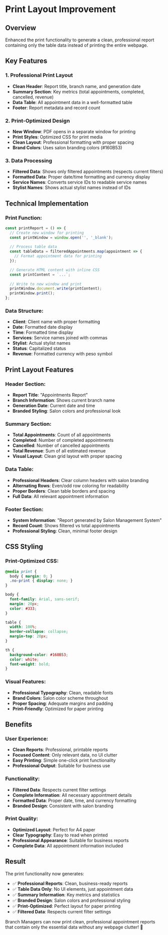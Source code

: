 # Print Layout Improvement

## Overview
Enhanced the print functionality to generate a clean, professional report containing only the table data instead of printing the entire webpage.

## Key Features

### 1. **Professional Print Layout**
- **Clean Header**: Report title, branch name, and generation date
- **Summary Section**: Key metrics (total appointments, completed, cancelled, revenue)
- **Data Table**: All appointment data in a well-formatted table
- **Footer**: Report metadata and record count

### 2. **Print-Optimized Design**
- **New Window**: PDF opens in a separate window for printing
- **Print Styles**: Optimized CSS for print media
- **Clean Layout**: Professional formatting with proper spacing
- **Brand Colors**: Uses salon branding colors (#160B53)

### 3. **Data Processing**
- **Filtered Data**: Shows only filtered appointments (respects current filters)
- **Formatted Data**: Proper date/time formatting and currency display
- **Service Names**: Converts service IDs to readable service names
- **Stylist Names**: Shows actual stylist names instead of IDs

## Technical Implementation

### **Print Function:**
```javascript
const printReport = () => {
  // Create new window for printing
  const printWindow = window.open('', '_blank');
  
  // Process table data
  const tableData = filteredAppointments.map(appointment => {
    // Format appointment data for printing
  });

  // Generate HTML content with inline CSS
  const printContent = `...`;
  
  // Write to new window and print
  printWindow.document.write(printContent);
  printWindow.print();
};
```

### **Data Structure:**
- **Client**: Client name with proper formatting
- **Date**: Formatted date display
- **Time**: Formatted time display
- **Services**: Service names joined with commas
- **Stylist**: Actual stylist names
- **Status**: Capitalized status
- **Revenue**: Formatted currency with peso symbol

## Print Layout Features

### **Header Section:**
- **Report Title**: "Appointments Report"
- **Branch Information**: Shows current branch name
- **Generation Date**: Current date and time
- **Branded Styling**: Salon colors and professional look

### **Summary Section:**
- **Total Appointments**: Count of all appointments
- **Completed**: Number of completed appointments
- **Cancelled**: Number of cancelled appointments
- **Total Revenue**: Sum of all estimated revenue
- **Visual Layout**: Clean grid layout with proper spacing

### **Data Table:**
- **Professional Headers**: Clear column headers with salon branding
- **Alternating Rows**: Even/odd row coloring for readability
- **Proper Borders**: Clean table borders and spacing
- **Full Data**: All relevant appointment information

### **Footer Section:**
- **System Information**: "Report generated by Salon Management System"
- **Record Count**: Shows filtered vs total appointments
- **Professional Styling**: Clean, minimal footer design

## CSS Styling

### **Print-Optimized CSS:**
```css
@media print {
  body { margin: 0; }
  .no-print { display: none; }
}

body {
  font-family: Arial, sans-serif;
  margin: 20px;
  color: #333;
}

table {
  width: 100%;
  border-collapse: collapse;
  margin-top: 20px;
}

th {
  background-color: #160B53;
  color: white;
  font-weight: bold;
}
```

### **Visual Features:**
- **Professional Typography**: Clean, readable fonts
- **Brand Colors**: Salon color scheme throughout
- **Proper Spacing**: Adequate margins and padding
- **Print-Friendly**: Optimized for paper printing

## Benefits

### **User Experience:**
- **Clean Reports**: Professional, printable reports
- **Focused Content**: Only relevant data, no UI clutter
- **Easy Printing**: Simple one-click print functionality
- **Professional Output**: Suitable for business use

### **Functionality:**
- **Filtered Data**: Respects current filter settings
- **Complete Information**: All necessary appointment details
- **Formatted Data**: Proper date, time, and currency formatting
- **Branded Design**: Consistent with salon branding

### **Print Quality:**
- **Optimized Layout**: Perfect for A4 paper
- **Clear Typography**: Easy to read when printed
- **Professional Appearance**: Suitable for business reports
- **Complete Data**: All appointment information included

## Result
The print functionality now generates:
- ✅ **Professional Reports**: Clean, business-ready reports
- ✅ **Table Data Only**: No UI elements, just appointment data
- ✅ **Summary Information**: Key metrics and statistics
- ✅ **Branded Design**: Salon colors and professional styling
- ✅ **Print-Optimized**: Perfect layout for paper printing
- ✅ **Filtered Data**: Respects current filter settings

Branch Managers can now print clean, professional appointment reports that contain only the essential data without any webpage clutter! 🎉

